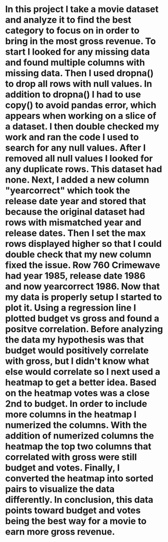 # In this project I take a movie dataset and analyze it to find the best category to focus on in order to bring in the most gross revenue.  To start I looked for any missing data and found multiple columns with missing data.  Then I used dropna() to drop all rows with null values.  In addition to dropna() I had to use copy() to avoid pandas error, which appears when working on a slice of a dataset.  I then double checked my work and ran the code I used to search for any null values.  After I removed all null values I looked for any duplicate rows.  This dataset had none.  Next, I added a new column "yearcorrect" which took the release date year and stored that because the original dataset had rows with mismatched year and release dates.  Then I set the max rows displayed higher so that I could double check that my new column fixed the issue.  Row 760 Crimewave had year 1985, release date 1986 and now yearcorrect 1986. Now that my data is properly setup I started to plot it. Using a regression line I plotted budget vs gross and found a positve correlation.   Before analyzing the data my hypothesis was that budget would positively correlate with gross, but I didn't know what else would correlate so I next used a heatmap to get a better idea.  Based on the heatmap votes was a close 2nd to budget.  In order to include more columns in the heatmap I numerized the columns.  With the addition of numerized columns the heatmap the top two columns that correlated with gross were still budget and votes.  Finally, I converted the heatmap into sorted pairs to visualize the data differently.  In conclusion, this data points toward budget and votes being the best way for a movie to earn more gross revenue.
